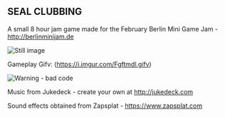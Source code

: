 SEAL CLUBBING
-----------------
A small 8 hour jam game made for the February Berlin Mini Game Jam - http://berlinminijam.de

![Still image](https://i.imgur.com/Fgftmdl.gifhttps://i.imgur.com/Fgftmdl.gif)

Gameplay Gifv: (https://i.imgur.com/Fgftmdl.gifv)

![Warning - bad code](https://i.imgur.com/nWZ5TN2.png)

Music from Jukedeck - create your own at http://jukedeck.com

Sound effects obtained from Zapsplat - https://www.zapsplat.com
